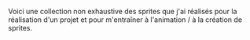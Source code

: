 Voici une collection non exhaustive des sprites que j'ai réalisés pour la réalisation d'un projet et pour m'entraîner à l'animation / à la création de sprites.
